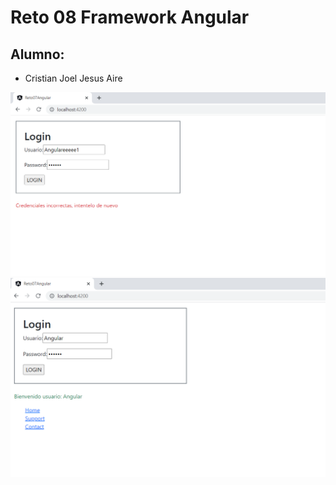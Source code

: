 # Reto 08 Framework Angular

## Alumno:
- Cristian Joel Jesus Aire

![No validado](./src/assets/Captura.PNG)
![Validado](./src/assets/Captura2.PNG)
